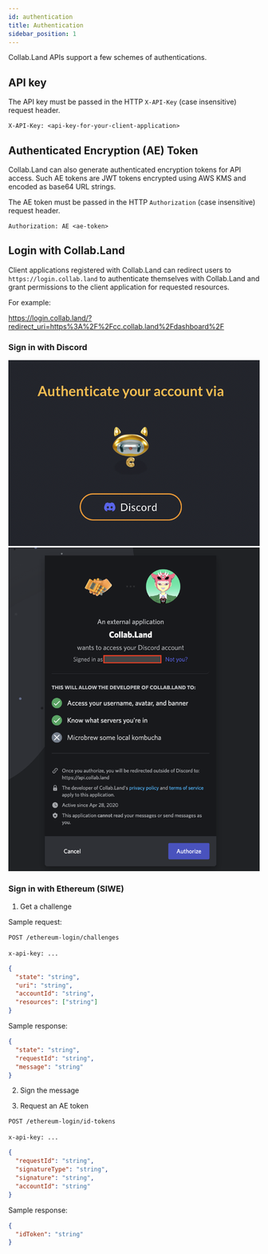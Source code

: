 ```yaml
---
id: authentication
title: Authentication
sidebar_position: 1
---
```


Collab.Land APIs support a few schemes of authentications.

## API key

The API key must be passed in the HTTP `X-API-Key` (case insensitive) request header.

```
X-API-Key: <api-key-for-your-client-application>
```

## Authenticated Encryption (AE) Token

Collab.Land can also generate authenticated encryption tokens for API access. Such AE tokens are JWT tokens encrypted using AWS KMS and encoded as base64 URL strings.

The AE token must be passed in the HTTP `Authorization` (case insensitive) request header.

```
Authorization: AE <ae-token>
```

## Login with Collab.Land

Client applications registered with Collab.Land can redirect users to `https://login.collab.land` to authenticate themselves with Collab.Land and grant permissions to the client application for requested resources.

For example:

https://login.collab.land/?redirect_uri=https%3A%2F%2Fcc.collab.land%2Fdashboard%2F

### Sign in with Discord

![Sign in with Discord 1](../imgs/img1.png)
![Sign in with Discord 2](../imgs/img2.png)

### Sign in with Ethereum (SIWE)

1. Get a challenge

Sample request:

```
POST /ethereum-login/challenges

x-api-key: ...
```

```json
{
  "state": "string",
  "uri": "string",
  "accountId": "string",
  "resources": ["string"]
}
```

Sample response:

```json
{
  "state": "string",
  "requestId": "string",
  "message": "string"
}
```

2. Sign the message

3. Request an AE token

```
POST /ethereum-login/id-tokens

x-api-key: ...
```

```json
{
  "requestId": "string",
  "signatureType": "string",
  "signature": "string",
  "accountId": "string"
}
```

Sample response:

```json
{
  "idToken": "string"
}
```
